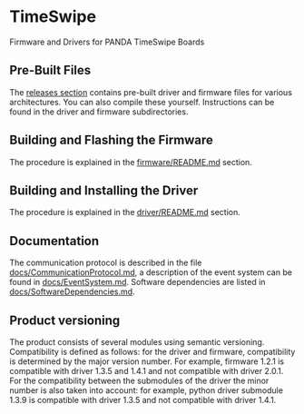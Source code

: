 # TimeSwipe
Firmware and Drivers for PANDA TimeSwipe Boards


## Pre-Built Files

The [releases section](https://github.com/panda-official/TimeSwipe/releases) contains pre-built driver and firmware files for various architectures.
You can also compile these yourself.
Instructions can be found in the driver and firmware subdirectories.


## Building and Flashing the Firmware

The procedure is explained in the [firmware/README.md](https://github.com/panda-official/TimeSwipe/blob/master/firmware/README.md) section.


## Building and Installing the Driver

The procedure is explained in the [driver/README.md](https://github.com/panda-official/TimeSwipe/blob/master/driver/README.md) section.


## Documentation

The communication protocol is described in the file [docs/CommunicationProtocol.md](https://github.com/panda-official/TimeSwipe/blob/master/docs/CommunicationProtocol.md), a description of the event system can be found in [docs/EventSystem.md](https://github.com/panda-official/TimeSwipe/blob/master/docs/EventSystem.md).
Software dependencies are listed in [docs/SoftwareDependencies.md](https://github.com/panda-official/TimeSwipe/blob/master/docs/SoftwareDependencies.md).


## Product versioning

The product consists of several modules using semantic versioning.
Compatibility is defined as follows: for the driver and firmware, compatibility is determined by the major version number.
For example, firmware 1.2.1 is compatible with driver 1.3.5 and 1.4.1 and not compatible with driver 2.0.1.
For the compatibility between the submodules of the driver the minor number is also taken into account:
for example, python driver submodule 1.3.9 is compatible with driver 1.3.5 and not compatible with  driver 1.4.1.
